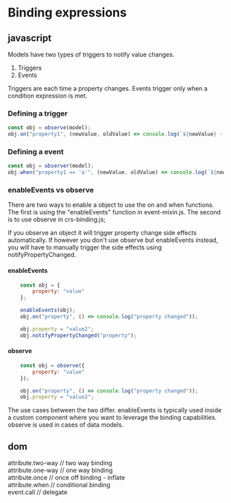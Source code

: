 # Binding expressions

## javascript

Models have two types of triggers to notify value changes.

1. Triggers
1. Events

Triggers are each time a property changes.
Events trigger only when a condition expression is met.

### Defining a trigger

```js
const obj = observe(model);
obj.on("property1", (newValue, oldValue) => console.log(`${newValue} - ${oldValue}`));
```

### Defining a event

```js
const obj = observer(model);
obj.when("property1 == 'a'", (newValue, oldValue) => console.log(`${newValue} - ${oldValue}`));
```

### enableEvents vs observe

There are two ways to enable a object to use the on and when functions.
The first is using the "enableEvents" function in event-mixin.js.
The second is to use observe in crs-binding.js;

If you observe an object it will trigger property change side effects automatically.
If however you don't use observe but enableEvents instead, you will have to manually trigger the side effects using notifyPropertyChanged. 

#### enableEvents
```js
    const obj = {
        property: "value"
    };

    enableEvents(obj);
    obj.on("property", () => console.log("property changed"));

    obj.property = "value2";
    obj.notifyPropertyChanged("property");
```

#### observe
```js
    const obj = observe({
        property: "value"
    });

    obj.on("property", () => console.log("property changed"));
    obj.property = "value2";
```

The use cases between the two differ.
enableEvents is typically used inside a custom component where you want to leverage the binding capabilities.
observe is used in cases of data models.

## dom
attribute.two-way   // two way binding  
attribute.one-way   // one way binding  
attribute.once      // once off binding - inflate  
attribute.when      // conditional binding  
event.call          // delegate  


